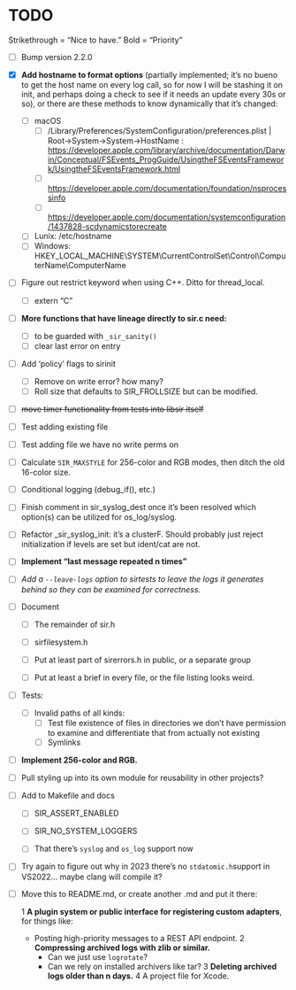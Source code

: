 # TODO

Strikethrough = “Nice to have.”
Bold = “Priority”

- [ ] Bump version 2.2.0

- [x] **Add hostname to format options** (partially implemented; it’s no bueno to get the host name on every log call, so for now I will be stashing it on init, and perhaps doing a check to see if it needs an update every 30s or so), or there are these methods to know dynamically that it’s changed:

  - [ ] macOS
    - [ ] /Library/Preferences/SystemConfiguration/preferences.plist | Root->System->System->HostName : <https://developer.apple.com/library/archive/documentation/Darwin/Conceptual/FSEvents_ProgGuide/UsingtheFSEventsFramework/UsingtheFSEventsFramework.html>
    - [ ] <https://developer.apple.com/documentation/foundation/nsprocessinfo>
    - [ ] <https://developer.apple.com/documentation/systemconfiguration/1437828-scdynamicstorecreate>
  - [ ] Lunix: /etc/hostname
  - [ ] Windows: HKEY_LOCAL_MACHINE\SYSTEM\CurrentControlSet\Control\ComputerName\ComputerName

- [ ] Figure out restrict keyword when using C++. Ditto for thread_local.

  - [ ] extern “C”

- [ ] **More functions that have lineage directly to sir.c need:**
  - [ ]  to be guarded with `_sir_sanity()`
  - [ ] clear last error on entry

- [ ] Add ‘policy’ flags to sirinit

  - [ ] Remove on write error? how many?
  - [ ] Roll size that defaults to SIR_FROLLSIZE but can be modified.

- [ ] ~~move timer functionality from tests into libsir itself~~

- [ ] Test adding existing file

- [ ] Test adding file we have no write perms on

- [ ] Calculate `SIR_MAXSTYLE` for 256-color and RGB modes, then ditch the old 16-color size.

- [ ] Conditional logging (debug_if(), etc.)

- [ ] Finish comment in sir_syslog_dest once it’s been resolved which option(s) can be utilized for os_log/syslog.

- [ ] Refactor _sir_syslog_init: it’s a clusterF. Should probably just reject initialization if levels are set but ident/cat are not.

- [ ] **Implement “last message repeated n times”**

- [ ] *Add a `--leave-logs` option to sirtests to leave the logs it generates behind so they can be examined for correctness.*

- [ ] Document

  - [ ] The remainder of sir.h

  - [ ] sirfilesystem.h

  - [ ] Put at least part of sirerrors.h in public, or a separate group

  - [ ] Put at least a brief in every file, or the file listing looks weird.

- [ ] Tests:
  - [ ] Invalid paths of all kinds:
    - [ ] Test file existence of files in directories we don’t have permission to examine and differentiate that from actually not existing
    - [ ] Symlinks

- [ ] **Implement 256-color and RGB.**

- [ ] Pull styling up into its own module for reusability in other projects?

- [ ] Add to Makefile and docs
  - [ ] SIR_ASSERT_ENABLED
  - [ ] SIR_NO_SYSTEM_LOGGERS

  - [ ] That there’s `syslog` and `os_log` support now

- [ ] Try again to figure out why in 2023 there’s no `stdatomic.h`support in VS2022… maybe clang will compile it?

- [ ] Move this to README.md, or create another .md and put it there:

  1 **A plugin system or public interface for registering custom adapters**, for things like:
  - Posting high-priority messages to a REST API endpoint.
  2 **Compressing archived logs with zlib or similar.**
    - Can we just use `logrotate`?
    - Can we rely on installed archivers like tar?
  3 **Deleting archived logs older than n days.**
  4 A project file for Xcode.
